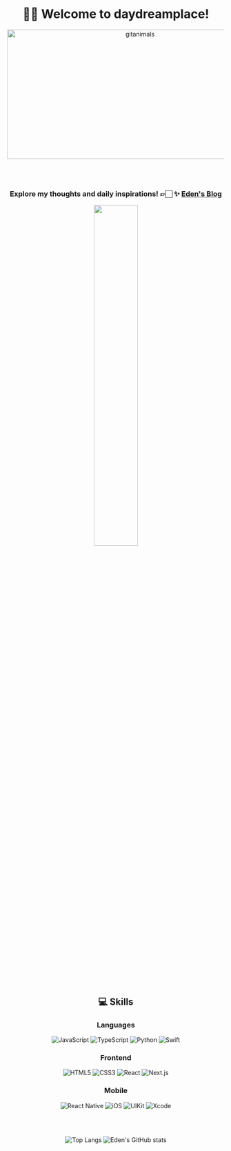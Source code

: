 <div align="center">

# 👋🏻 Welcome to daydreamplace!

<a href="https://www.gitanimals.org/">
  <img
    src="https://render.gitanimals.org/guilds/677148109495432891/draw"
    width="600"
    height="300"
    alt="gitanimals"
  />
</a>

<br /><br />

### Explore my thoughts and daily inspirations! 👉🏻 ✨ [Eden's Blog](https://velog.io/@daydreamplace/posts)

<a href="https://velog.io/@daydreamplace">
  <img src="https://velog-readme-stats.vercel.app/api/list?name=daydreamplace" width=45% />
</a>

<br /><br />

## 💻 Skills  

### Languages  
![JavaScript](https://img.shields.io/badge/-JavaScript-%23F7DF1E?style=for-the-badge&logo=javascript&logoColor=white)
![TypeScript](https://img.shields.io/badge/-TypeScript-%233178C6?style=for-the-badge&logo=typescript&logoColor=white)
![Python](https://img.shields.io/badge/-Python-%233776AB?style=for-the-badge&logo=python&logoColor=white)
![Swift](https://img.shields.io/badge/swift-F05138?style=for-the-badge&logo=swift&logoColor=white)

### Frontend  
![HTML5](https://img.shields.io/badge/-HTML5-%23E34F26?style=for-the-badge&logo=HTML5&logoColor=white)
![CSS3](https://img.shields.io/badge/-CSS3-%231572B6?style=for-the-badge&logo=css3&logoColor=white)
![React](https://img.shields.io/badge/-React-%2361DAFB?style=for-the-badge&logo=React&logoColor=white)
![Next.js](https://img.shields.io/badge/-Next.js-%23000000?style=for-the-badge&logo=next.js&logoColor=white)

### Mobile  
![React Native](https://img.shields.io/badge/-React%20Native-%2320232a?style=for-the-badge&logo=react&logoColor=61DAFB)
![iOS](https://img.shields.io/badge/iOS-000000?style=for-the-badge&logo=ios&logoColor=white)
![UIKit](https://img.shields.io/badge/UIKit-2396F3?style=for-the-badge&logo=uikit&logoColor=white)
![Xcode](https://img.shields.io/badge/Xcode-147EFB?style=for-the-badge&logo=xcode&logoColor=white)

<br /><br />

![Top Langs](https://github-readme-stats.vercel.app/api/top-langs/?username=daydreamplace&layout=compact)
![Eden's GitHub stats](https://github-readme-stats.vercel.app/api?username=daydreamplace&show_icons=true&theme=buefy&count_private=true)

</div>
